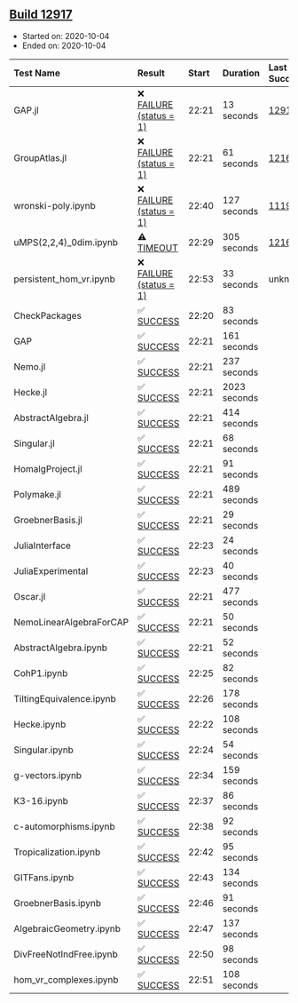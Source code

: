 ## [Build 12917](https://oscarci.mathematik.uni-kl.de/job/oscar/12917/)

* Started on: 2020-10-04
* Ended on: 2020-10-04

| Test Name    | Result | Start | Duration | Last Success | First Failure |
|:-------------|:-------|:------|:---------|:-------------|:--------------|
| GAP.jl | ❌ [FAILURE (status = 1)](https://oscarci.mathematik.uni-kl.de/job/oscar/12917/artifact/logs/build-12917/GAP.jl.log) | 22:21 | 13 seconds | [12916](https://oscarci.mathematik.uni-kl.de/job/oscar/12916/) | [12917](https://oscarci.mathematik.uni-kl.de/job/oscar/12917/) |
| GroupAtlas.jl | ❌ [FAILURE (status = 1)](https://oscarci.mathematik.uni-kl.de/job/oscar/12917/artifact/logs/build-12917/GroupAtlas.jl.log) | 22:21 | 61 seconds | [12167](https://oscarci.mathematik.uni-kl.de/job/oscar/12167/) | [12168](https://oscarci.mathematik.uni-kl.de/job/oscar/12168/) |
| wronski-poly.ipynb | ❌ [FAILURE (status = 1)](https://oscarci.mathematik.uni-kl.de/job/oscar/12917/artifact/logs/build-12917/wronski-poly.ipynb.log) | 22:40 | 127 seconds | [11192](https://oscarci.mathematik.uni-kl.de/job/oscar/11192/) | [11193](https://oscarci.mathematik.uni-kl.de/job/oscar/11193/) |
| uMPS(2,2,4)_0dim.ipynb | ⚠ [TIMEOUT](https://oscarci.mathematik.uni-kl.de/job/oscar/12917/artifact/logs/build-12917/uMPS-2-2-4-_0dim.ipynb.log) | 22:29 | 305 seconds | [12167](https://oscarci.mathematik.uni-kl.de/job/oscar/12167/) | [12168](https://oscarci.mathematik.uni-kl.de/job/oscar/12168/) |
| persistent_hom_vr.ipynb | ❌ [FAILURE (status = 1)](https://oscarci.mathematik.uni-kl.de/job/oscar/12917/artifact/logs/build-12917/persistent_hom_vr.ipynb.log) | 22:53 | 33 seconds | unknown | unknown |
| CheckPackages | ✅ [SUCCESS](https://oscarci.mathematik.uni-kl.de/job/oscar/12917/artifact/logs/build-12917/CheckPackages.log) | 22:20 | 83 seconds |  |  |
| GAP | ✅ [SUCCESS](https://oscarci.mathematik.uni-kl.de/job/oscar/12917/artifact/logs/build-12917/GAP.log) | 22:21 | 161 seconds |  |  |
| Nemo.jl | ✅ [SUCCESS](https://oscarci.mathematik.uni-kl.de/job/oscar/12917/artifact/logs/build-12917/Nemo.jl.log) | 22:21 | 237 seconds |  |  |
| Hecke.jl | ✅ [SUCCESS](https://oscarci.mathematik.uni-kl.de/job/oscar/12917/artifact/logs/build-12917/Hecke.jl.log) | 22:21 | 2023 seconds |  |  |
| AbstractAlgebra.jl | ✅ [SUCCESS](https://oscarci.mathematik.uni-kl.de/job/oscar/12917/artifact/logs/build-12917/AbstractAlgebra.jl.log) | 22:21 | 414 seconds |  |  |
| Singular.jl | ✅ [SUCCESS](https://oscarci.mathematik.uni-kl.de/job/oscar/12917/artifact/logs/build-12917/Singular.jl.log) | 22:21 | 68 seconds |  |  |
| HomalgProject.jl | ✅ [SUCCESS](https://oscarci.mathematik.uni-kl.de/job/oscar/12917/artifact/logs/build-12917/HomalgProject.jl.log) | 22:21 | 91 seconds |  |  |
| Polymake.jl | ✅ [SUCCESS](https://oscarci.mathematik.uni-kl.de/job/oscar/12917/artifact/logs/build-12917/Polymake.jl.log) | 22:21 | 489 seconds |  |  |
| GroebnerBasis.jl | ✅ [SUCCESS](https://oscarci.mathematik.uni-kl.de/job/oscar/12917/artifact/logs/build-12917/GroebnerBasis.jl.log) | 22:21 | 29 seconds |  |  |
| JuliaInterface | ✅ [SUCCESS](https://oscarci.mathematik.uni-kl.de/job/oscar/12917/artifact/logs/build-12917/JuliaInterface.log) | 22:23 | 24 seconds |  |  |
| JuliaExperimental | ✅ [SUCCESS](https://oscarci.mathematik.uni-kl.de/job/oscar/12917/artifact/logs/build-12917/JuliaExperimental.log) | 22:23 | 40 seconds |  |  |
| Oscar.jl | ✅ [SUCCESS](https://oscarci.mathematik.uni-kl.de/job/oscar/12917/artifact/logs/build-12917/Oscar.jl.log) | 22:21 | 477 seconds |  |  |
| NemoLinearAlgebraForCAP | ✅ [SUCCESS](https://oscarci.mathematik.uni-kl.de/job/oscar/12917/artifact/logs/build-12917/NemoLinearAlgebraForCAP.log) | 22:21 | 50 seconds |  |  |
| AbstractAlgebra.ipynb | ✅ [SUCCESS](https://oscarci.mathematik.uni-kl.de/job/oscar/12917/artifact/logs/build-12917/AbstractAlgebra.ipynb.log) | 22:21 | 52 seconds |  |  |
| CohP1.ipynb | ✅ [SUCCESS](https://oscarci.mathematik.uni-kl.de/job/oscar/12917/artifact/logs/build-12917/CohP1.ipynb.log) | 22:25 | 82 seconds |  |  |
| TiltingEquivalence.ipynb | ✅ [SUCCESS](https://oscarci.mathematik.uni-kl.de/job/oscar/12917/artifact/logs/build-12917/TiltingEquivalence.ipynb.log) | 22:26 | 178 seconds |  |  |
| Hecke.ipynb | ✅ [SUCCESS](https://oscarci.mathematik.uni-kl.de/job/oscar/12917/artifact/logs/build-12917/Hecke.ipynb.log) | 22:22 | 108 seconds |  |  |
| Singular.ipynb | ✅ [SUCCESS](https://oscarci.mathematik.uni-kl.de/job/oscar/12917/artifact/logs/build-12917/Singular.ipynb.log) | 22:24 | 54 seconds |  |  |
| g-vectors.ipynb | ✅ [SUCCESS](https://oscarci.mathematik.uni-kl.de/job/oscar/12917/artifact/logs/build-12917/g-vectors.ipynb.log) | 22:34 | 159 seconds |  |  |
| K3-16.ipynb | ✅ [SUCCESS](https://oscarci.mathematik.uni-kl.de/job/oscar/12917/artifact/logs/build-12917/K3-16.ipynb.log) | 22:37 | 86 seconds |  |  |
| c-automorphisms.ipynb | ✅ [SUCCESS](https://oscarci.mathematik.uni-kl.de/job/oscar/12917/artifact/logs/build-12917/c-automorphisms.ipynb.log) | 22:38 | 92 seconds |  |  |
| Tropicalization.ipynb | ✅ [SUCCESS](https://oscarci.mathematik.uni-kl.de/job/oscar/12917/artifact/logs/build-12917/Tropicalization.ipynb.log) | 22:42 | 95 seconds |  |  |
| GITFans.ipynb | ✅ [SUCCESS](https://oscarci.mathematik.uni-kl.de/job/oscar/12917/artifact/logs/build-12917/GITFans.ipynb.log) | 22:43 | 134 seconds |  |  |
| GroebnerBasis.ipynb | ✅ [SUCCESS](https://oscarci.mathematik.uni-kl.de/job/oscar/12917/artifact/logs/build-12917/GroebnerBasis.ipynb.log) | 22:46 | 91 seconds |  |  |
| AlgebraicGeometry.ipynb | ✅ [SUCCESS](https://oscarci.mathematik.uni-kl.de/job/oscar/12917/artifact/logs/build-12917/AlgebraicGeometry.ipynb.log) | 22:47 | 137 seconds |  |  |
| DivFreeNotIndFree.ipynb | ✅ [SUCCESS](https://oscarci.mathematik.uni-kl.de/job/oscar/12917/artifact/logs/build-12917/DivFreeNotIndFree.ipynb.log) | 22:50 | 98 seconds |  |  |
| hom_vr_complexes.ipynb | ✅ [SUCCESS](https://oscarci.mathematik.uni-kl.de/job/oscar/12917/artifact/logs/build-12917/hom_vr_complexes.ipynb.log) | 22:51 | 108 seconds |  |  |
